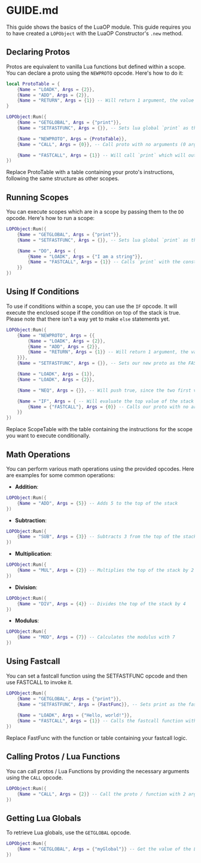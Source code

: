 # GUIDE.md

This guide shows the basics of the LuaOP module. This guide requires you to have created a ``LOPObject`` with the LuaOP Constructor's ``.new`` method.

## Declaring Protos

Protos are equivalent to vanilla Lua functions but defined within a scope. You can declare a proto using the ``NEWPROTO`` opcode. Here's how to do it:

```lua
local ProtoTable = {
	{Name = "LOADK", Args = {2}},
	{Name = "ADD", Args = {2}},
	{Name = "RETURN", Args = {1}} -- Will return 1 argument, the value on top of the stack, which is 4 (a number constant)
}

LOPObject:Run({
	{Name = "GETGLOBAL", Args = {"print"}},
	{Name = "SETFASTFUNC", Args = {}}, -- Sets lua global `print` as the FASTFUNC

	{Name = "NEWPROTO", Args = {ProtoTable}},
	{Name = "CALL", Args = {0}}, -- Call proto with no arguments (0 arguments, so no elements from the stack)

	{Name = "FASTCALL", Args = {1}} -- Will call `print` which will output 4 as that's the value on top of the stack
})
```

Replace ProtoTable with a table containing your proto's instructions, following the same structure as other scopes.

## Running Scopes

You can execute scopes which are in a scope by passing them to the ``DO`` opcode. Here's how to run a scope:

```lua
LOPObject:Run({
    {Name = "GETGLOBAL", Args = {"print"}},
    {Name = "SETFASTFUNC", Args = {}}, -- Sets lua global `print` as the FASTFUNC

    {Name = "DO", Args = {
        {Name = "LOADK", Args = {"I am a string"}},
        {Name = "FASTCALL", Args = {1}} -- Calls `print` with the constant: "I am a string" 
    }}
})
```

## Using If Conditions

To use if conditions within a scope, you can use the ``IF`` opcode. It will execute the enclosed scope if the condition on top of the stack is true.
Please note that there isn't a way yet to make ``else`` statements yet.

```lua
LOPObject:Run({
    {Name = "NEWPROTO", Args = {{
        {Name = "LOADK", Args = {2}},
        {Name = "ADD", Args = {2}},
        {Name = "RETURN", Args = {1}} -- Will return 1 argument, the value on top of the stack, which is 4 (a number constant)
    }}},
    {Name = "SETFASTFUNC", Args = {}}, -- Sets our new proto as the FASTFUNC

    {Name = "LOADK", Args = {1}},
    {Name = "LOADK", Args = {2}},

    {Name = "NEQ", Args = {}}, -- Will push true, since the two first values at the top of the stack aren't equal: 2 ~= 1

    {Name = "IF", Args = { -- Will evaluate the top value of the stack the same as Lua would, meaning that if the value is positive (not nil or false), LuaOP will run the if statement
        {Name = {"FASTCALL"}, Args = {0}} -- Calls our proto with no arguments 
    }}
})
```

Replace ScopeTable with the table containing the instructions for the scope you want to execute conditionally.

## Math Operations

You can perform various math operations using the provided opcodes. Here are examples for some common operations:

- **Addition**:

```lua
LOPObject:Run({
    {Name = "ADD", Args = {5}} -- Adds 5 to the top of the stack
})
```

- **Subtraction**:

```lua
LOPObject:Run({
    {Name = "SUB", Args = {3}} -- Subtracts 3 from the top of the stack
})
```

- **Multiplication**:

```lua
LOPObject:Run({
    {Name = "MUL", Args = {2}} -- Multiplies the top of the stack by 2
})
```

- **Division**:

```lua
LOPObject:Run({
    {Name = "DIV", Args = {4}} -- Divides the top of the stack by 4
})
```

- **Modulus**:

```lua
LOPObject:Run({
    {Name = "MOD", Args = {7}} -- Calculates the modulus with 7
})
```

## Using Fastcall

You can set a fastcall function using the SETFASTFUNC opcode and then use FASTCALL to invoke it.

```lua
LOPObject:Run({
    {Name = "GETGLOBAL", Args = {"print"}},
    {Name = "SETFASTFUNC", Args = {FastFunc}}, -- Sets print as the fastcall function
    
    {Name = "LOADK", Args = {"Hello, world!"}},
    {Name = "FASTCALL", Args = {1}} -- Calls the fastcall function with 1 arguments, which will output "Hello, world!" in the console
})
```

Replace FastFunc with the function or table containing your fastcall logic.

## Calling Protos / Lua Functions

You can call protos / Lua Functions by providing the necessary arguments using the ``CALL`` opcode.

```lua
LOPObject:Run({
    {Name = "CALL", Args = {2}} -- Call the proto / function with 2 arguments from the stack
})
```

## Getting Lua Globals

To retrieve Lua globals, use the ``GETGLOBAL`` opcode.

```lua
LOPObject:Run({
    {Name = "GETGLOBAL", Args = {"myGlobal"}} -- Get the value of the Lua global variable "myGlobal"
})
```
